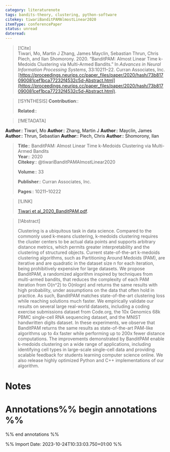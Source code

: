 ```yaml
---
category: literaturenote
tags: bandits-theory, clustering, python-software
citekey: tiwariBanditPAMAlmostLinear2020
itemType: conferencePaper
status: unread  
dateread:  
---
```


> [!Cite]  
> Tiwari, Mo, Martin J Zhang, James Mayclin, Sebastian Thrun, Chris Piech, and Ilan Shomorony. 2020. “BanditPAM: Almost Linear Time k-Medoids Clustering via Multi-Armed Bandits.” In _Advances in Neural Information Processing Systems_, 33:10211–22. Curran Associates, Inc. [https://proceedings.neurips.cc/paper_files/paper/2020/hash/73b817090081cef1bca77232f4532c5d-Abstract.html](https://proceedings.neurips.cc/paper_files/paper/2020/hash/73b817090081cef1bca77232f4532c5d-Abstract.html).

> [!SYNTHESIS] 
>**Contribution**::
>
>**Related**:: 
>

> [!METADATA]  
>
**Author**:: Tiwari, Mo
**Author**:: Zhang, Martin J
**Author**:: Mayclin, James
**Author**:: Thrun, Sebastian
**Author**:: Piech, Chris
**Author**:: Shomorony, Ilan<br>
> **Title**:: BanditPAM: Almost Linear Time k-Medoids Clustering via Multi-Armed Bandits    
> **Year**:: 2020     
> **Citekey**:: @tiwariBanditPAMAlmostLinear2020    
>    
>**Volume**:: 33    
>     
>    
>**Publisher**:: Curran Associates, Inc.    
>     
> **Pages**:: 10211–10222    
>    
>

> [!LINK] 
>
> [Tiwari et al_2020_BanditPAM.pdf](file:///Users/steven/Library/CloudStorage/GoogleDrive-steven.golovkine@ul.ie/My%20Drive/bibliography/Curran%20Associates,%20Inc./2020/Tiwari%20et%20al_2020_BanditPAM.pdf).

>[!Abstract]
>
>Clustering is a ubiquitous task in data science. Compared to the commonly used k-means clustering, k-medoids clustering requires the cluster centers to be actual data points and supports arbitrary distance metrics, which permits greater interpretability and the clustering of structured objects. Current state-of-the-art k-medoids clustering algorithms, such as Partitioning Around Medoids (PAM), are iterative and are quadratic in the dataset size n for each iteration, being prohibitively expensive for large datasets. We propose BanditPAM, a randomized algorithm inspired by techniques from multi-armed bandits, that reduces the complexity of each PAM iteration from O(n^2) to O(nlogn) and returns the same results with high probability, under assumptions on the data that often hold in practice. As such, BanditPAM matches state-of-the-art clustering loss while reaching solutions much faster. We empirically validate our results on several large real-world datasets, including a coding exercise submissions dataset from Code.org, the 10x Genomics 68k PBMC single-cell RNA sequencing dataset, and the MNIST handwritten digits dataset. In these experiments, we observe that BanditPAM returns the same results as state-of-the-art PAM-like algorithms up to 4x faster while performing up to 200x fewer distance computations. The improvements demonstrated by BanditPAM enable k-medoids clustering on a wide range of applications, including identifying cell types in large-scale single-cell data and providing scalable feedback for students learning computer science online. We also release highly optimized Python and C++ implementations of our algorithm.
>>


# Notes<br>
# Annotations%% begin annotations %%  
 
  
%% end annotations %%

%% Import Date: 2023-10-24T10:33:03.750+01:00 %%
